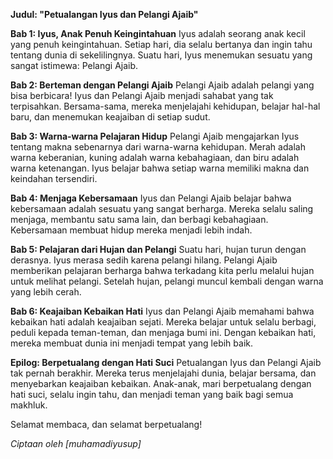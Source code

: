 **Judul: "Petualangan Iyus dan Pelangi Ajaib"**

**Bab 1: Iyus, Anak Penuh Keingintahuan**
Iyus adalah seorang anak kecil yang penuh keingintahuan. Setiap hari, dia selalu bertanya dan ingin tahu tentang dunia di sekelilingnya. Suatu hari, Iyus menemukan sesuatu yang sangat istimewa: Pelangi Ajaib.

**Bab 2: Berteman dengan Pelangi Ajaib**
Pelangi Ajaib adalah pelangi yang bisa berbicara! Iyus dan Pelangi Ajaib menjadi sahabat yang tak terpisahkan. Bersama-sama, mereka menjelajahi kehidupan, belajar hal-hal baru, dan menemukan keajaiban di setiap sudut.

**Bab 3: Warna-warna Pelajaran Hidup**
Pelangi Ajaib mengajarkan Iyus tentang makna sebenarnya dari warna-warna kehidupan. Merah adalah warna keberanian, kuning adalah warna kebahagiaan, dan biru adalah warna ketenangan. Iyus belajar bahwa setiap warna memiliki makna dan keindahan tersendiri.

**Bab 4: Menjaga Kebersamaan**
Iyus dan Pelangi Ajaib belajar bahwa kebersamaan adalah sesuatu yang sangat berharga. Mereka selalu saling menjaga, membantu satu sama lain, dan berbagi kebahagiaan. Kebersamaan membuat hidup mereka menjadi lebih indah.

**Bab 5: Pelajaran dari Hujan dan Pelangi**
Suatu hari, hujan turun dengan derasnya. Iyus merasa sedih karena pelangi hilang. Pelangi Ajaib memberikan pelajaran berharga bahwa terkadang kita perlu melalui hujan untuk melihat pelangi. Setelah hujan, pelangi muncul kembali dengan warna yang lebih cerah.

**Bab 6: Keajaiban Kebaikan Hati**
Iyus dan Pelangi Ajaib memahami bahwa kebaikan hati adalah keajaiban sejati. Mereka belajar untuk selalu berbagi, peduli kepada teman-teman, dan menjaga bumi ini. Dengan kebaikan hati, mereka membuat dunia ini menjadi tempat yang lebih baik.

**Epilog: Berpetualang dengan Hati Suci**
Petualangan Iyus dan Pelangi Ajaib tak pernah berakhir. Mereka terus menjelajahi dunia, belajar bersama, dan menyebarkan keajaiban kebaikan. Anak-anak, mari berpetualang dengan hati suci, selalu ingin tahu, dan menjadi teman yang baik bagi semua makhluk.

Selamat membaca, dan selamat berpetualang!

*Ciptaan oleh [muhamadiyusup]*
